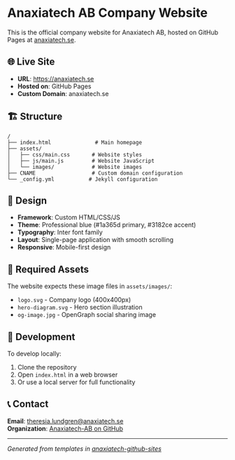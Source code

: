 # Anaxiatech AB Company Website

This is the official company website for Anaxiatech AB, hosted on GitHub Pages at [anaxiatech.se](https://anaxiatech.se).

## 🌐 Live Site
- **URL**: https://anaxiatech.se
- **Hosted on**: GitHub Pages
- **Custom Domain**: anaxiatech.se

## 🏗️ Structure

```
/
├── index.html              # Main homepage
├── assets/
│   ├── css/main.css       # Website styles
│   ├── js/main.js         # Website JavaScript
│   └── images/            # Website images
├── CNAME                  # Custom domain configuration
└── _config.yml           # Jekyll configuration
```

## 🎨 Design

- **Framework**: Custom HTML/CSS/JS
- **Theme**: Professional blue (#1a365d primary, #3182ce accent)
- **Typography**: Inter font family
- **Layout**: Single-page application with smooth scrolling
- **Responsive**: Mobile-first design

## 📁 Required Assets

The website expects these image files in `assets/images/`:
- `logo.svg` - Company logo (400x400px)
- `hero-diagram.svg` - Hero section illustration
- `og-image.jpg` - OpenGraph social sharing image

## 🚀 Development

To develop locally:
1. Clone the repository
2. Open `index.html` in a web browser
3. Or use a local server for full functionality

## 📞 Contact

**Email**: theresia.lundgren@anaxiatech.se  
**Organization**: [Anaxiatech-AB on GitHub](https://github.com/Anaxiatech-AB)

---

*Generated from templates in [anaxiatech-github-sites](https://github.com/anaxiatech-github-sites)*